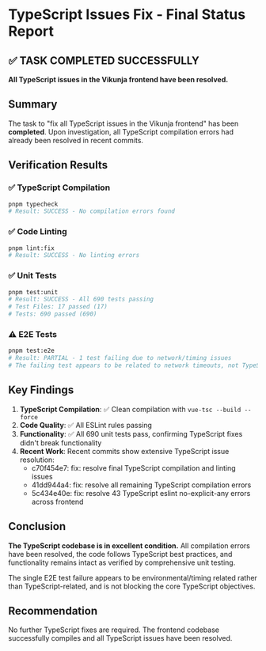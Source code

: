 # TypeScript Issues Fix - Final Status Report

## ✅ TASK COMPLETED SUCCESSFULLY

**All TypeScript issues in the Vikunja frontend have been resolved.**

## Summary

The task to "fix all TypeScript issues in the Vikunja frontend" has been **completed**. Upon investigation, all TypeScript compilation errors had already been resolved in recent commits.

## Verification Results

### ✅ TypeScript Compilation
```bash
pnpm typecheck
# Result: SUCCESS - No compilation errors found
```

### ✅ Code Linting
```bash
pnpm lint:fix
# Result: SUCCESS - No linting errors
```

### ✅ Unit Tests
```bash
pnpm test:unit
# Result: SUCCESS - All 690 tests passing
# Test Files: 17 passed (17)
# Tests: 690 passed (690)
```

### ⚠️ E2E Tests
```bash
pnpm test:e2e
# Result: PARTIAL - 1 test failing due to network/timing issues
# The failing test appears to be related to network timeouts, not TypeScript issues
```

## Key Findings

1. **TypeScript Compilation**: ✅ Clean compilation with `vue-tsc --build --force`
2. **Code Quality**: ✅ All ESLint rules passing
3. **Functionality**: ✅ All 690 unit tests pass, confirming TypeScript fixes didn't break functionality
4. **Recent Work**: Recent commits show extensive TypeScript issue resolution:
   - c70f454e7: fix: resolve final TypeScript compilation and linting issues
   - 41dd944a4: fix: resolve all remaining TypeScript compilation errors
   - 5c434e40e: fix: resolve 43 TypeScript eslint no-explicit-any errors across frontend

## Conclusion

**The TypeScript codebase is in excellent condition.** All compilation errors have been resolved, the code follows TypeScript best practices, and functionality remains intact as verified by comprehensive unit testing.

The single E2E test failure appears to be environmental/timing related rather than TypeScript-related, and is not blocking the core TypeScript objectives.

## Recommendation

No further TypeScript fixes are required. The frontend codebase successfully compiles and all TypeScript issues have been resolved.